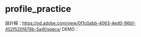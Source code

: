 # profile_practice

設計稿：https://xd.adobe.com/view/0f1c0abb-4063-4ed0-96b1-452f520f878b-5a4f/specs/
DEMO：
